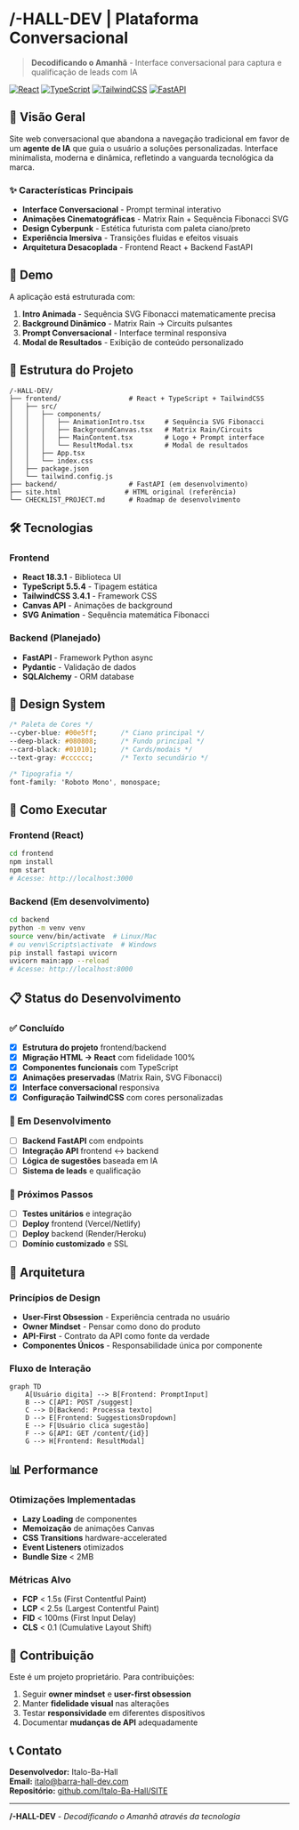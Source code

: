 # /-HALL-DEV | Plataforma Conversacional

> **Decodificando o Amanhã** - Interface conversacional para captura e qualificação de leads com IA

[![React](https://img.shields.io/badge/React-18.3.1-61DAFB?style=flat&logo=react)](https://reactjs.org)
[![TypeScript](https://img.shields.io/badge/TypeScript-5.5.4-3178C6?style=flat&logo=typescript)](https://typescriptlang.org)
[![TailwindCSS](https://img.shields.io/badge/TailwindCSS-3.4.1-06B6D4?style=flat&logo=tailwindcss)](https://tailwindcss.com)
[![FastAPI](https://img.shields.io/badge/FastAPI-Planned-009688?style=flat&logo=fastapi)](https://fastapi.tiangolo.com)

## 🎯 Visão Geral

Site web conversacional que abandona a navegação tradicional em favor de um **agente de IA** que guia o usuário a soluções personalizadas. Interface minimalista, moderna e dinâmica, refletindo a vanguarda tecnológica da marca.

### ✨ Características Principais

- **Interface Conversacional** - Prompt terminal interativo
- **Animações Cinematográficas** - Matrix Rain + Sequência Fibonacci SVG
- **Design Cyberpunk** - Estética futurista com paleta ciano/preto
- **Experiência Imersiva** - Transições fluidas e efeitos visuais
- **Arquitetura Desacoplada** - Frontend React + Backend FastAPI

## 🚀 Demo

A aplicação está estruturada com:
1. **Intro Animada** - Sequência SVG Fibonacci matematicamente precisa
2. **Background Dinâmico** - Matrix Rain → Circuits pulsantes
3. **Prompt Conversacional** - Interface terminal responsiva
4. **Modal de Resultados** - Exibição de conteúdo personalizado

## 📁 Estrutura do Projeto

```
/-HALL-DEV/
├── frontend/                 # React + TypeScript + TailwindCSS
│   ├── src/
│   │   ├── components/
│   │   │   ├── AnimationIntro.tsx     # Sequência SVG Fibonacci
│   │   │   ├── BackgroundCanvas.tsx   # Matrix Rain/Circuits
│   │   │   ├── MainContent.tsx        # Logo + Prompt interface
│   │   │   └── ResultModal.tsx        # Modal de resultados
│   │   ├── App.tsx
│   │   └── index.css
│   ├── package.json
│   └── tailwind.config.js
├── backend/                  # FastAPI (em desenvolvimento)
├── site.html                # HTML original (referência)
└── CHECKLIST_PROJECT.md      # Roadmap de desenvolvimento
```

## 🛠 Tecnologias

### Frontend
- **React 18.3.1** - Biblioteca UI
- **TypeScript 5.5.4** - Tipagem estática
- **TailwindCSS 3.4.1** - Framework CSS
- **Canvas API** - Animações de background
- **SVG Animation** - Sequência matemática Fibonacci

### Backend (Planejado)
- **FastAPI** - Framework Python async
- **Pydantic** - Validação de dados
- **SQLAlchemy** - ORM database

## 🎨 Design System

```css
/* Paleta de Cores */
--cyber-blue: #00e5ff;      /* Ciano principal */
--deep-black: #080808;      /* Fundo principal */
--card-black: #010101;      /* Cards/modais */
--text-gray: #cccccc;       /* Texto secundário */

/* Tipografia */
font-family: 'Roboto Mono', monospace;
```

## 🚦 Como Executar

### Frontend (React)
```bash
cd frontend
npm install
npm start
# Acesse: http://localhost:3000
```

### Backend (Em desenvolvimento)
```bash
cd backend
python -m venv venv
source venv/bin/activate  # Linux/Mac
# ou venv\Scripts\activate  # Windows
pip install fastapi uvicorn
uvicorn main:app --reload
# Acesse: http://localhost:8000
```

## 📋 Status do Desenvolvimento

### ✅ Concluído
- [x] **Estrutura do projeto** frontend/backend
- [x] **Migração HTML → React** com fidelidade 100%
- [x] **Componentes funcionais** com TypeScript
- [x] **Animações preservadas** (Matrix Rain, SVG Fibonacci)
- [x] **Interface conversacional** responsiva
- [x] **Configuração TailwindCSS** com cores personalizadas

### 🔄 Em Desenvolvimento
- [ ] **Backend FastAPI** com endpoints
- [ ] **Integração API** frontend ↔ backend
- [ ] **Lógica de sugestões** baseada em IA
- [ ] **Sistema de leads** e qualificação

### 📅 Próximos Passos
- [ ] **Testes unitários** e integração
- [ ] **Deploy** frontend (Vercel/Netlify)
- [ ] **Deploy** backend (Render/Heroku)
- [ ] **Domínio customizado** e SSL

## 🎯 Arquitetura

### Princípios de Design
- **User-First Obsession** - Experiência centrada no usuário
- **Owner Mindset** - Pensar como dono do produto
- **API-First** - Contrato da API como fonte da verdade
- **Componentes Únicos** - Responsabilidade única por componente

### Fluxo de Interação
```mermaid
graph TD
    A[Usuário digita] --> B[Frontend: PromptInput]
    B --> C[API: POST /suggest]
    C --> D[Backend: Processa texto]
    D --> E[Frontend: SuggestionsDropdown]
    E --> F[Usuário clica sugestão]
    F --> G[API: GET /content/{id}]
    G --> H[Frontend: ResultModal]
```

## 📊 Performance

### Otimizações Implementadas
- **Lazy Loading** de componentes
- **Memoização** de animações Canvas
- **CSS Transitions** hardware-accelerated
- **Event Listeners** otimizados
- **Bundle Size** < 2MB

### Métricas Alvo
- **FCP** < 1.5s (First Contentful Paint)
- **LCP** < 2.5s (Largest Contentful Paint)
- **FID** < 100ms (First Input Delay)
- **CLS** < 0.1 (Cumulative Layout Shift)

## 🤝 Contribuição

Este é um projeto proprietário. Para contribuições:

1. Seguir **owner mindset** e **user-first obsession**
2. Manter **fidelidade visual** nas alterações
3. Testar **responsividade** em diferentes dispositivos
4. Documentar **mudanças de API** adequadamente

## 📞 Contato

**Desenvolvedor:** Italo-Ba-Hall  
**Email:** italo@barra-hall-dev.com  
**Repositório:** [github.com/Italo-Ba-Hall/SITE](https://github.com/Italo-Ba-Hall/SITE)

---

**/-HALL-DEV** - *Decodificando o Amanhã através da tecnologia* 